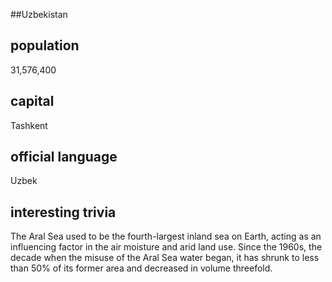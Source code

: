 ##Uzbekistan
## population
31,576,400

## capital
Tashkent
 
## official language
Uzbek

## interesting trivia
The Aral Sea used to be the fourth-largest inland sea on Earth, acting as an influencing factor in the air moisture and arid land use. Since the 1960s, the decade when the misuse of the Aral Sea water began, it has shrunk to less than 50% of its former area and decreased in volume threefold.


